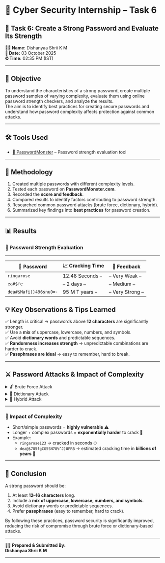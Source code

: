 # 🔐 Cyber Security Internship – Task 6  

## 📌 Task 6: Create a Strong Password and Evaluate Its Strength  

**👩‍💻 Name:** Dishanyaa Shrii K M  
**📅 Date:** 03 October 2025  
**⏰ Time:** 02:35 PM (IST)  

---

## 🎯 Objective  
To understand the characteristics of a strong password, create multiple password samples of varying complexity, evaluate them using online password strength checkers, and analyze the results.  
The aim is to identify best practices for creating secure passwords and understand how password complexity affects protection against common attacks.  

---

## 🛠 Tools Used  
- [🔗 PasswordMonster](https://passwordmonster.com) – Password strength evaluation tool  

---

## 📖 Methodology  

1. Created multiple passwords with different complexity levels.  
1. Tested each password on **PasswordMonster.com**.  
1. Recorded the **score and feedback**.  
1. Compared results to identify factors contributing to password strength.  
1. Researched common password attacks (brute force, dictionary, hybrid).  
1. Summarized key findings into **best practices** for password creation.  

---

## 📊 Results  

### 🔎 Password Strength Evaluation  
--------------------------------------------------
| 🔑 Password        | 📈 Cracking Time| 💬 Feedback |
|--------------------|-------------|-------------|
| `ringarose`         | 12.48 Seconds –	| – Very Weak – |
| `ea#$fe	`         | – 2 days    	–	| – Medium – |
| `dea#$Mafi()496snu0=-`         |  95 M T years – | – Very Strong – |

## 💡 Key Observations & Tips Learned  

✅ Length is critical → passwords above **12 characters** are significantly stronger.  
✅ Use a **mix** of uppercase, lowercase, numbers, and symbols.  
✅ Avoid **dictionary words** and predictable sequences.  
✅ **Randomness increases strength** → unpredictable combinations are harder to crack.  
✅ **Passphrases are ideal** → easy to remember, hard to break.  

---

## ⚔️ Password Attacks & Impact of Complexity  

<details>
<summary>🔓 Brute Force Attack</summary>
Tries every possible combination. Weak passwords (like `ringarose123`) can be cracked within seconds.
</details>

<details>
<summary>📖 Dictionary Attack</summary>
Uses precompiled lists of common words. Any single dictionary word (like `Password`) is vulnerable.
</details>

<details>
<summary>🧪 Hybrid Attack</summary>
Combines dictionary + variations (e.g., `Password@123`). Easily defeats slightly modified common words.
</details>

---

### 📌 Impact of Complexity  
- Short/simple passwords = **highly vulnerable** ⚠️  
- Longer + complex passwords = **exponentially harder** to crack 🔐  
- Example:  
  - `ringarose123` → cracked in seconds ⏱  
  - `dea@$785fgCG5SN78%^J)8FRB` → estimated cracking time in **billions of years** 🌌  

---

## 🏁 Conclusion  

A strong password should be:  

1. At least **12–16 characters** long.  
1. Include a **mix of uppercase, lowercase, numbers, and symbols**.  
1. Avoid dictionary words or predictable sequences.  
1. Prefer **passphrases** (easy to remember, hard to crack).  

By following these practices, password security is significantly improved, reducing the risk of compromise through brute force or dictionary-based attacks.  

---

👨‍🎓 **Prepared & Submitted By:**  
**Dishanyaa Shrii K M**  

---
